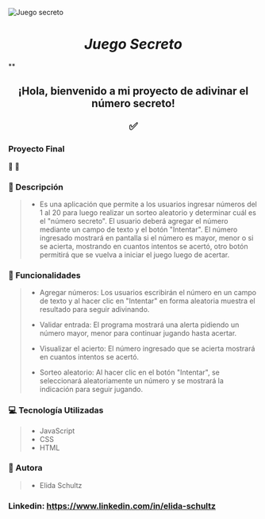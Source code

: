 

![Juego secreto](https://github.com/user-attachments/assets/cd884311-d53a-4202-b4b0-8c77f2fa7894)


***<h1 align="center">Juego Secreto</h1>***

**<h2 align="center">¡Hola, bienvenido a mi proyecto de adivinar el número secreto!


:white_check_mark:<h3>Proyecto Final</h3>:100: :tada:

### :loudspeaker: Descripción
>- Es una aplicación que permite a los usuarios ingresar números del 1 al 20 para luego realizar un sorteo aleatorio y determinar cuál es el "número secreto".
   El usuario deberá agregar el número mediante un campo de texto y el botón "Intentar". El número ingresado mostrará en pantalla si el número es mayor, menor o si se acierta, mostrando en cuantos intentos se acertó, otro botón permitirá que se vuelva a iniciar el juego luego de acertar. 
### :hammer: Funcionalidades
>- Agregar números: Los usuarios escribirán el número en un campo de texto y al hacer clic en "Intentar" en forma aleatoria muestra el resultado para seguir adivinando.
>
>- Validar entrada: El programa mostrará una alerta pidiendo un número mayor, menor para continuar jugando hasta acertar.
>
>- Visualizar el acierto: El número ingresado que se acierta mostrará en cuantos intentos se acertó.
>
>- Sorteo aleatorio: Al hacer clic en el botón "Intentar", se seleccionará aleatoriamente un número y se mostrará la indicación para seguir jugando.
>
### :computer: Tecnología Utilizadas
>- JavaScript
>- CSS
>- HTML
### :girl: Autora
>- Elida Schultz
### Linkedin: https://www.linkedin.com/in/elida-schultz


